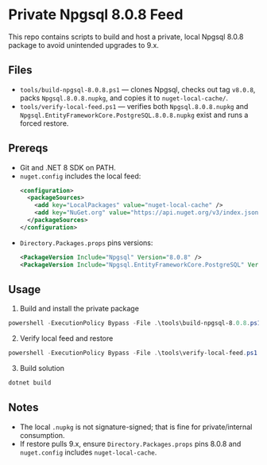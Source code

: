 # Private Npgsql 8.0.8 Feed

This repo contains scripts to build and host a private, local Npgsql 8.0.8 package to avoid unintended upgrades to 9.x.

## Files
- `tools/build-npgsql-8.0.8.ps1` — clones Npgsql, checks out tag `v8.0.8`, packs `Npgsql.8.0.8.nupkg`, and copies it to `nuget-local-cache/`.
- `tools/verify-local-feed.ps1` — verifies both `Npgsql.8.0.8.nupkg` and `Npgsql.EntityFrameworkCore.PostgreSQL.8.0.8.nupkg` exist and runs a forced restore.

## Prereqs
- Git and .NET 8 SDK on PATH.
- `nuget.config` includes the local feed:
  ```xml
  <configuration>
    <packageSources>
      <add key="LocalPackages" value="nuget-local-cache" />
      <add key="NuGet.org" value="https://api.nuget.org/v3/index.json" />
    </packageSources>
  </configuration>
  ```
- `Directory.Packages.props` pins versions:
  ```xml
  <PackageVersion Include="Npgsql" Version="8.0.8" />
  <PackageVersion Include="Npgsql.EntityFrameworkCore.PostgreSQL" Version="8.0.8" />
  ```

## Usage
1) Build and install the private package
```powershell
powershell -ExecutionPolicy Bypass -File .\tools\build-npgsql-8.0.8.ps1
```

2) Verify local feed and restore
```powershell
powershell -ExecutionPolicy Bypass -File .\tools\verify-local-feed.ps1
```

3) Build solution
```powershell
dotnet build
```

## Notes
- The local `.nupkg` is not signature-signed; that is fine for private/internal consumption.
- If restore pulls 9.x, ensure `Directory.Packages.props` pins 8.0.8 and `nuget.config` includes `nuget-local-cache`.

